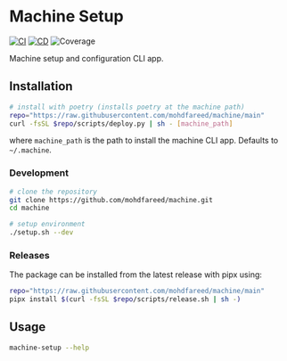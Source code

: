 # Machine Setup

[![CI](https://github.com/mohdfareed/machine/actions/workflows/ci.yml/badge.svg)](https://github.com/mohdfareed/machine/actions/workflows/ci.yml) [![CD](https://github.com/mohdfareed/machine/actions/workflows/cd.yml/badge.svg)](https://github.com/mohdfareed/machine/actions/workflows/cd.yml) <a><img alt="Coverage" src="https://img.shields.io/badge/Coverage-85%25-green.svg" /></a>

Machine setup and configuration CLI app.

## Installation

```sh
# install with poetry (installs poetry at the machine path)
repo="https://raw.githubusercontent.com/mohdfareed/machine/main"
curl -fsSL $repo/scripts/deploy.py | sh - [machine_path]
```

where `machine_path` is the path to install the machine CLI app.
Defaults to `~/.machine`.

### Development

```sh
# clone the repository
git clone https://github.com/mohdfareed/machine.git
cd machine

# setup environment
./setup.sh --dev
```

### Releases

The package can be installed from the latest release with pipx using:

```sh
repo="https://raw.githubusercontent.com/mohdfareed/machine/main"
pipx install $(curl -fsSL $repo/scripts/release.sh | sh -)
```

## Usage

```sh
machine-setup --help
```
